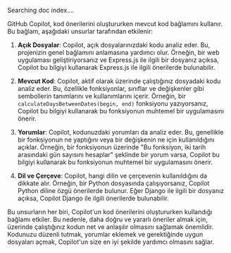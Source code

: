 Searching doc index....

GitHub Copilot, kod önerilerini oluştururken mevcut kod bağlamını kullanır. Bu bağlam, aşağıdaki unsurlar tarafından etkilenir:

1. **Açık Dosyalar**: Copilot, açık dosyalarınızdaki kodu analiz eder. Bu, projenizin genel bağlamını anlamasına yardımcı olur. Örneğin, bir web uygulaması geliştiriyorsanız ve Express.js ile ilgili bir dosyanız açıksa, Copilot bu bilgiyi kullanarak Express.js ile ilgili önerilerde bulunabilir.

2. **Mevcut Kod**: Copilot, aktif olarak üzerinde çalıştığınız dosyadaki kodu analiz eder. Bu, özellikle fonksiyonlar, sınıflar ve değişkenler gibi sembollerin tanımlarını ve kullanımlarını içerir. Örneğin, bir `calculateDaysBetweenDates(begin, end)` fonksiyonu yazıyorsanız, Copilot bu bilgiyi kullanarak bu fonksiyonun muhtemel bir uygulamasını önerir.

3. **Yorumlar**: Copilot, kodunuzdaki yorumları da analiz eder. Bu, genellikle bir fonksiyonun ne yaptığını veya bir değişkenin ne için kullanıldığını açıklar. Örneğin, bir fonksiyonun üzerinde "Bu fonksiyon, iki tarih arasındaki gün sayısını hesaplar" şeklinde bir yorum varsa, Copilot bu bilgiyi kullanarak bu fonksiyonun muhtemel bir uygulamasını önerir.

4. **Dil ve Çerçeve**: Copilot, hangi dilin ve çerçevenin kullanıldığını da dikkate alır. Örneğin, bir Python dosyasında çalışıyorsanız, Copilot Python diline özgü önerilerde bulunur. Eğer Django ile ilgili bir dosyanız açıksa, Copilot Django ile ilgili önerilerde bulunabilir.

Bu unsurların her biri, Copilot'un kod önerilerini oluştururken kullandığı bağlamı etkiler. Bu nedenle, daha doğru ve yararlı öneriler almak için, üzerinde çalıştığınız kodun net ve anlaşılır olmasını sağlamak önemlidir. Kodunuzu düzenli tutmak, yorumlar eklemek ve gerektiğinde uygun dosyaları açmak, Copilot'un size en iyi şekilde yardımcı olmasını sağlar.
